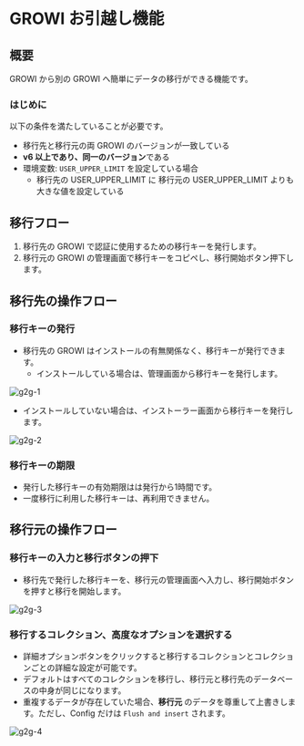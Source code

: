 # GROWI お引越し機能

## 概要

GROWI から別の GROWI へ簡単にデータの移行ができる機能です。

### はじめに

以下の条件を満たしていることが必要です。

- 移行先と移行元の両 GROWI のバージョンが一致している
- **v6 以上であり、同一のバージョン**である
- 環境変数: `USER_UPPER_LIMIT` を設定している場合
  - 移行先の USER_UPPER_LIMIT に 移行元の USER_UPPER_LIMIT よりも大きな値を設定している

## 移行フロー

1. 移行先の GROWI で認証に使用するための移行キーを発行します。
1. 移行元の GROWI の管理画面で移行キーをコピペし、移行開始ボタン押下します。

## 移行先の操作フロー

### 移行キーの発行

- 移行先の GROWI はインストールの有無関係なく、移行キーが発行できます。
  - インストールしている場合は、管理画面から移行キーを発行します。

![g2g-1](/assets/images/g2g-transfer-1.png)

- インストールしていない場合は、インストーラー画面から移行キーを発行します。

![g2g-2](/assets/images/g2g-transfer-2.png)

### 移行キーの期限

- 発行した移行キーの有効期限はは発行から1時間です。
- 一度移行に利用した移行キーは、再利用できません。

## 移行元の操作フロー

### 移行キーの入力と移行ボタンの押下

- 移行先で発行した移行キーを、移行元の管理画面へ入力し、移行開始ボタンを押すと移行を開始します。

![g2g-3](/assets/images/g2g-transfer-3.png)


### 移行するコレクション、高度なオプションを選択する

- 詳細オプションボタンをクリックすると移行するコレクションとコレクションごとの詳細な設定が可能です。
- デフォルトはすべてのコレクションを移行し、移行元と移行先のデータベースの中身が同じになります。
- 重複するデータが存在していた場合、**移行元** のデータを尊重して上書きします。ただし、Config だけは `Flush and insert` されます。

![g2g-4](/assets/images/g2g-transfer-4.png)










